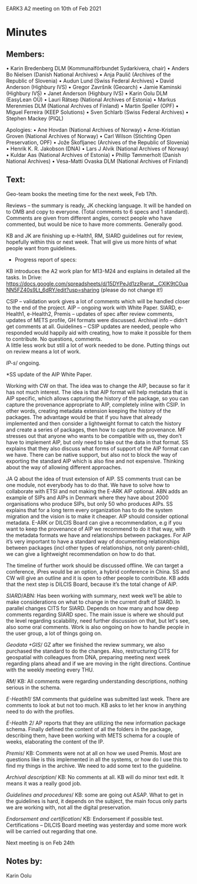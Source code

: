 EARK3 A2 meeting on 10th of Feb 2021

# Minutes

## Members:

• Karin Bredenberg DLM (Kommunalförbundet Sydarkivera, chair)
• Anders Bo Nielsen (Danish National Archives)
• Anja Paulič (Archives of the Republic of Slovenia) 
• Audun Lund (Swiss Federal Archives)
• David Anderson (Highbury IVS)
• Gregor Završnik (Geoarch)
• Jamie Kaminski (Highbury IVS)
• Janet Anderson (Highbury IVS)
• Karin Oolu DLM (EasyLean OÜ)
• Lauri Rätsep (National Archives of Estonia)
• Markus Merenmies DLM (National Archives of Finland)
• Martin Speller (OPF) 
• Miguel Ferreira (KEEP Solutions)
• Sven Schlarb (Swiss Federal Archives)
• Stephen Mackey (PIQL)

Apologies: 
• Ane Hovdan (National Archives of Norway)
• Arne-Kristian Groven (National Archives of Norway) 
• Carl Wilson (Stichting Open Preservation, OPF)
• Jože Škofljanec (Archives of the Republic of Slovenia)
• Henrik K. R. Jakobson (DNA)
• Lars J Alvik (National Archives of Norway)
• Kuldar Aas (National Archives of Estonia)
• Phillip Tømmerholt (Danish National Archives)
• Vesa-Matti Ovaska DLM (National Archives of Finland)



## Text: 

Geo-team books the meeting time for the next week, Feb 17th.

Reviews – the summary is ready, JK checking language. It will be handed on to OMB and copy to everyone. (Total comments to 6 specs and 1 standard). Comments are given from different angles, correct people who have commented, but would be nice to have more comments. Generally good. 

KB and JK are finishing up e-Halth1, RM,  SIARD guidelines out for review, hopefully within this or next week. That will give us more hints of what people want from guidelines.   

- Progress report of specs:

KB introduces the A2 work plan for M13-M24 and explains in detailed all the tasks. In Drive: https://docs.google.com/spreadsheets/d/15DYPeJd1zzRwrat__CXlK9tC0uaNN5FZ40s9Lt_6dRY/edit?usp=sharing (please do not change it!)

CSIP – validation work gives a lot of comments which will be handled closer to the end of the project.
AIP – ongoing work with White Paper.
SIARD, e-Health1, e-Health2, Premis – updates of spec after review comments, updates of METS profile, GH formats were discussed. Archival info – didn’t get comments at all.
Guidelines – CSIP updates are needed, people who responded would happily aid with creating, how to make it possible for them to contribute. 
No questions, comments.  
A little less work but still a lot of work needed to be done. Putting things out on review means a lot of work. 

*IP-s*/ ongoing. 

*SS update of the AIP White Paper.

Working with CW on that. The idea was to change the AIP, because so far it has not much interest. The idea is that AIP format will help metadata that is AIP specific, which allows capturing the history of the package, so you can capture the provenance appropriate to AIP, completely inline with CSIP. In other words, creating metadata extension keeping the history of the packages. The advantage would be that if you have that already implemented and then consider a lightweight format to catch the history and create a series of packages, then how to capture the provenance. MF stresses out that anyone who wants to be compatible with us, they don’t have to implement AIP, but only need to take out the data in that format. SS explains that they also discuss what forms of support of the AIP format can we have. There can be native support, but also not to block the way of exporting the standard AIP which is also fine and not expensive. Thinking about the way of allowing different approaches. 

JA Q about the idea of trust extension of AIP. SS comments trust can be one module, not everybody has to do that. We have to solve how to collaborate with ETSI and not making the E-ARK AIP optional. ABN adds an example of SIPs and AIPs in Denmark where they have about 2000  organisations who produce SIPs, but only 50 who produces AIPs. SS explains that for a long term every organization has to do the system migration and the vision is to make it cheaper. AIP should consider optional metadata. E-ARK or DILCIS Board can give a recommendation, e.g if you want to keep the provenance of AIP we recommend to do it that way, with the metadata formats we have and relationships between packages. For AIP it’s very important to have a standard way of documenting relationships between packages (incl other types of relationships, not only parent-child), we can give a lightweight recommendation on how to do that.

The timeline of further work should be discussed offline. We can target a conference, iPres would be an option, a hybrid conference in China. SS and CW will give an outline and it is open to other people to contribute. KB adds that the next step is DILCIS Board, because it’s the total change of AIP.  
                                                                                                                         
*SIARD*/ABN: Has been working with summary, next week we’ll be able to make considerations on what to change in the current draft of SIARD. In parallel changes CITS for SIARD. Depends on how many and how deep comments regarding SIARD spec. The main issue is where we should put the level regarding scalability, need further discussion on that, but let's see, also some oral comments.  Work is also ongoing on how to handle people in the user group, a lot of things going on. 

*Geodata +GIS*/ GZ after we finished the review summary, we also purchased the standard to do the changes. Also, restructuring CITS for geospatial with colleagues from DNA, preparing meeting next week regarding plans ahead and if we are moving in the right directions. Continue with the weekly meeting every THU. 

*RM*/ KB: All comments were regarding understanding descriptions, nothing serious in the schema.  

*E-Heatlh1*/ SM comments that guideline was submitted last week. There are comments to look at but not too much. KB asks to let her know in anything need to do with the profiles.  

*E-Health 2*/ AP reports that they are utilizing the new information package schema. Finally defined the content of all the folders in the package, describing them, have been working with METS schema for a couple of weeks, elaborating the content of the IP. 

*Premis*/ KB: Comments were not at all on how we used Premis. Most are questions like is this implemented in all the systems, or how do I use this to find my things in the archive. We need to add some text to the guideline.

*Archival description*/ KB: No comments at all. KB will do minor text edit. It means it was a really good job.  

*Guidelines and procedures*/ KB: some are going out ASAP. What to get in the guidelines is hard, it depends on the subject, the main focus only parts we are working with, not all the digital preservation. 

*Endorsement and certification*/ KB: Endorsement if possible test. Certifications – DILCIS Board meeting was yesterday and some more work will be carried out regarding that one.

Next meeting is on Feb 24th 

## Notes by: 

Karin Oolu
